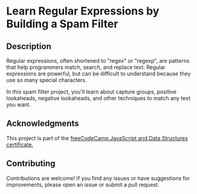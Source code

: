 # Learn Regular Expressions by Building a Spam Filter

## Description

Regular expressions, often shortened to "regex" or "regexp", are patterns that help programmers match, search, and replace text. Regular expressions are powerful, but can be difficult to understand because they use so many special characters.

In this spam filter project, you'll learn about capture groups, positive lookaheads, negative lookaheads, and other techniques to match any text you want.

## Acknowledgments

This project is part of the [freeCodeCamp JavaScript and Data Structures certificate.](https://www.freecodecamp.org/learn/learn-javascript-algorithms-and-data-structures)

## Contributing

Contributions are welcome! If you find any issues or have suggestions for improvements, please open an issue or submit a pull request.
